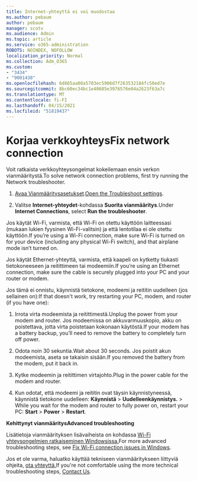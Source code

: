 ```yaml
---
title: Internet-yhteyttä ei voi muodostaa
ms.author: pebaum
author: pebaum
manager: scotv
ms.audience: Admin
ms.topic: article
ms.service: o365-administration
ROBOTS: NOINDEX, NOFOLLOW
localization_priority: Normal
ms.collection: Adm_O365
ms.custom:
- "3434"
- "9001438"
ms.openlocfilehash: 6d865aa08a5703ec5906d7f263532184fc50ed7e
ms.sourcegitcommit: 8bc60ec34bc1e40685e3976576e04a2623f63a7c
ms.translationtype: MT
ms.contentlocale: fi-FI
ms.lasthandoff: 04/15/2021
ms.locfileid: "51819437"
---
```

# <a name="fix-network-connection"></a><span data-ttu-id="9f284-102">Korjaa verkkoyhteys</span><span class="sxs-lookup"><span data-stu-id="9f284-102">Fix network connection</span></span>

<span data-ttu-id="9f284-103">Voit ratkaista verkkoyhteysongelmat kokeilemaan ensin verkon vianmääritystä.</span><span class="sxs-lookup"><span data-stu-id="9f284-103">To solve network connection problems, first try running the Network troubleshooter.</span></span> 

1. <span data-ttu-id="9f284-104">[Avaa Vianmääritysasetukset](ms-settings:troubleshoot).</span><span class="sxs-lookup"><span data-stu-id="9f284-104">[Open the Troubleshoot settings](ms-settings:troubleshoot).</span></span>

2. <span data-ttu-id="9f284-105">Valitse **Internet-yhteydet**-kohdassa **Suorita vianmääritys**.</span><span class="sxs-lookup"><span data-stu-id="9f284-105">Under **Internet Connections**, select **Run the troubleshooter**.</span></span>

<span data-ttu-id="9f284-106">Jos käytät Wi-Fi, varmista, että Wi-Fi on otettu käyttöön laitteessasi (mukaan lukien fyysinen Wi-Fi-valitsin) ja että lentotilaa ei ole otettu käyttöön.</span><span class="sxs-lookup"><span data-stu-id="9f284-106">If you’re using a Wi-Fi connection, make sure Wi-Fi is turned on for your device (including any physical Wi-Fi switch), and that airplane mode isn’t turned on.</span></span>

<span data-ttu-id="9f284-107">Jos käytät Ethernet-yhteyttä, varmista, että kaapeli on kytketty tiukasti tietokoneeseen ja reitittimeen tai modeemiin.</span><span class="sxs-lookup"><span data-stu-id="9f284-107">If you’re using an Ethernet connection, make sure the cable is securely plugged into your PC and your router or modem.</span></span>

<span data-ttu-id="9f284-108">Jos tämä ei onnistu, käynnistä tietokone, modeemi ja reititin uudelleen (jos sellainen on):</span><span class="sxs-lookup"><span data-stu-id="9f284-108">If that doesn't work, try restarting your PC, modem, and router (if you have one):</span></span>

1. <span data-ttu-id="9f284-109">Irrota virta modeemista ja reitittimestä.</span><span class="sxs-lookup"><span data-stu-id="9f284-109">Unplug the power from your modem and router.</span></span> <span data-ttu-id="9f284-110">Jos modeemissa on akkuvarmuuskopio, akku on poistettava, jotta virta poistetaan kokonaan käytöstä.</span><span class="sxs-lookup"><span data-stu-id="9f284-110">If your modem has a battery backup, you’ll need to remove the battery to completely turn off power.</span></span>

2. <span data-ttu-id="9f284-111">Odota noin 30 sekuntia.</span><span class="sxs-lookup"><span data-stu-id="9f284-111">Wait about 30 seconds.</span></span> <span data-ttu-id="9f284-112">Jos poistit akun modeemista, aseta se takaisin sisään.</span><span class="sxs-lookup"><span data-stu-id="9f284-112">If you removed the battery from the modem, put it back in.</span></span>

3. <span data-ttu-id="9f284-113">Kytke modeemin ja reitittimen virtajohto.</span><span class="sxs-lookup"><span data-stu-id="9f284-113">Plug in the power cable for the modem and router.</span></span>

4. <span data-ttu-id="9f284-114">Kun odotat, että modeemi ja reititin ovat täysin käynnistyneessä, käynnistä tietokone uudelleen: **Käynnistä**  >  **Uudelleenkäynnistys.**  >  </span><span class="sxs-lookup"><span data-stu-id="9f284-114">While you wait for the modem and router to fully power on, restart your PC: **Start** > **Power** > **Restart**.</span></span>

<span data-ttu-id="9f284-115">**Kehittynyt vianmääritys**</span><span class="sxs-lookup"><span data-stu-id="9f284-115">**Advanced troubleshooting**</span></span>

<span data-ttu-id="9f284-116">Lisätietoja vianmäärityksen lisävaiheista on kohdassa [Wi-Fi yhteysongelmien ratkaiseminen Windowsissa.](https://support.microsoft.com/help/10741?ocid=SMC10741%2F)</span><span class="sxs-lookup"><span data-stu-id="9f284-116">For more advanced troubleshooting steps, see [Fix Wi-Fi connection issues in Windows](https://support.microsoft.com/help/10741?ocid=SMC10741%2F).</span></span> 

<span data-ttu-id="9f284-117">Jos et ole varma, haluatko käyttää tekniseen vianmääritykseen liittyviä ohjeita, [ota yhteyttä.](https://support.microsoft.com/contactus)</span><span class="sxs-lookup"><span data-stu-id="9f284-117">If you're not comfortable using the more technical troubleshooting steps, [Contact Us](https://support.microsoft.com/contactus).</span></span>
